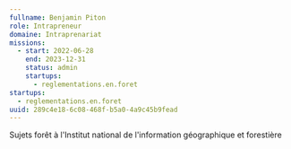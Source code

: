 ```yaml
---
fullname: Benjamin Piton
role: Intrapreneur
domaine: Intraprenariat
missions:
  - start: 2022-06-28
    end: 2023-12-31
    status: admin
    startups:
      - reglementations.en.foret
startups:
  - reglementations.en.foret
uuid: 289c4e18-6c08-468f-b5a0-4a9c45b9fead
---
```

Sujets forêt à l'Institut national de l'information géographique et forestière
